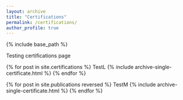 ```yaml
---
layout: archive
title: "Certifications"
permalink: /certifications/
author_profile: true
---
```


{% include base_path %}

Testing certifications page

{% for post in site.certifications %}
  TestL
  {% include archive-single-certificate.html %}
{% endfor %}

{% for post in site.publications reversed %}
  TestM
  {% include archive-single-certificate.html %}
{% endfor %}
